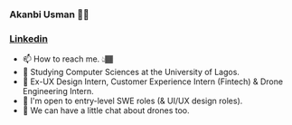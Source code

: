 ### Akanbi Usman 👋🏾
### [Linkedin](https://linkedin.com/in/usman-akanbi)

- 📫 How to reach me. 👆🏾
- 🔭 Studying Computer Sciences at the University of Lagos.
- 🌱 Ex-UX Design Intern, Customer Experience Intern (Fintech) & Drone Engineering Intern.
- 👯 I'm open to entry-level SWE roles (& UI/UX design roles).
- 💬 We can have a little chat about drones too.
